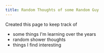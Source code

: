 ```yaml
---
title: Random Thoughts of some Random Guy
---
```


Created this page to keep track of

- some things I'm learning over the years
- random shower thoughts
- things I find interesting

